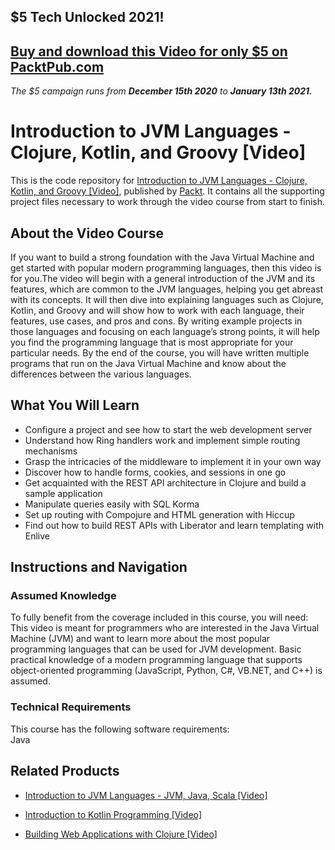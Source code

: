 ## $5 Tech Unlocked 2021!
[Buy and download this Video for only $5 on PacktPub.com](https://www.packtpub.com/product/introduction-to-jvm-languages-clojure-kotlin-and-groovy-video/9781788839280)
-----
*The $5 campaign         runs from __December 15th 2020__ to __January 13th 2021.__*

# Introduction to JVM Languages - Clojure, Kotlin, and Groovy [Video]
This is the code repository for [Introduction to JVM Languages - Clojure, Kotlin, and Groovy [Video]](https://www.packtpub.com/application-development/introduction-to-jvm-languages-clojure-kotlin-and-groovy-video?utm_source=github&utm_medium=repository&utm_campaign=9781788839280), published by [Packt](https://www.packtpub.com/?utm_source=github). It contains all the supporting project files necessary to work through the video course from start to finish.
## About the Video Course
If you want to build a strong foundation with the Java Virtual Machine and get started with popular modern programming languages, then this video is for you.The video will begin with a general introduction of the JVM and its features, which are common to the JVM languages, helping you get abreast with its concepts. It will then dive into explaining languages such as Clojure, Kotlin, and Groovy and will show how to work with each language, their features, use cases, and pros and cons. By writing example projects in those languages and focusing on each language’s strong points, it will help you find the programming language that is most appropriate for your particular needs. By the end of the course, you will have written multiple programs that run on the Java Virtual Machine and know about the differences between the various languages.

<H2>What You Will Learn</H2>
<DIV class=book-info-will-learn-text>
<UL>
<LI>Configure a project and see how to start the web development server 
<LI>Understand how Ring handlers work and implement simple routing mechanisms 
<LI>Grasp the intricacies of the middleware to implement it in your own way 
<LI>Discover how to handle forms, cookies, and sessions in one go 
<LI>Get acquainted with the REST API architecture in Clojure and build a sample application 
<LI>Manipulate queries easily with SQL Korma 
<LI>Set up routing with Compojure and HTML generation with Hiccup 
<LI>Find out how to build REST APIs with Liberator and learn templating with Enlive </LI></UL></DIV>

## Instructions and Navigation
### Assumed Knowledge
To fully benefit from the coverage included in this course, you will need:<br/>
This video is meant for programmers who are interested in the Java Virtual Machine (JVM) and want to learn more about the most popular programming languages that can be used for JVM development. Basic practical knowledge of a modern programming language that supports object-oriented programming (JavaScript, Python, C#, VB.NET, and C++) is assumed.
### Technical Requirements
This course has the following software requirements:<br/>
Java

## Related Products
* [Introduction to JVM Languages - JVM, Java, Scala [Video]](https://www.packtpub.com/application-development/introduction-jvm-languages-jvm-java-scala-video?utm_source=github&utm_medium=repository&utm_campaign=9781788834513)

* [Introduction to Kotlin Programming [Video]](https://www.packtpub.com/application-development/introduction-kotlin-programming-video?utm_source=github&utm_medium=repository&utm_campaign=9781789804515)

* [Building Web Applications with Clojure [Video]](https://www.packtpub.com/web-development/building-web-applications-clojure-video?utm_source=github&utm_medium=repository&utm_campaign=9781783286157)


